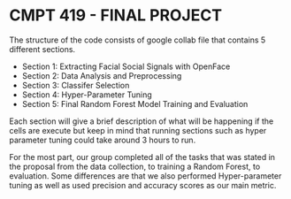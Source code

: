# CMPT 419 - FINAL PROJECT
 
The structure of the code consists of google collab file that contains 5 different sections. 

* Section 1: Extracting Facial Social Signals with OpenFace
* Section 2: Data Analysis and Preprocessing
* Section 3: Classifer Selection
* Section 4: Hyper-Parameter Tuning
* Section 5: Final Random Forest Model Training and Evaluation

Each section will give a brief description of what will be happening if the cells are execute but keep in mind that running sections such as hyper parameter tuning could take around 3 hours to run.

For the most part, our group completed all of the tasks that was stated in the proposal from the data collection, to training a Random Forest, to evaluation. Some differences are that we also performed Hyper-parameter tuning as well as used precision and accuracy scores as our main metric.
